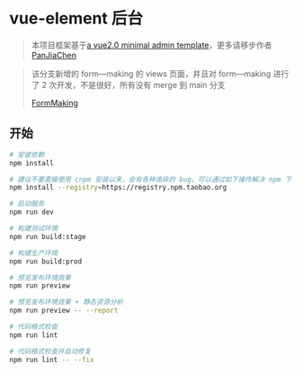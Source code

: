 # vue-element 后台

> 本项目框架基于[a vue2.0 minimal admin template](https://github.com/PanJiaChen/vue-admin-template/)，更多请移步作者[PanJiaChen](https://github.com/PanJiaChen)

> 该分支新增的 form—making 的 views 页面，并且对 form—making 进行了 2 次开发，不是很好，所有没有 merge 到 main 分支
> 
> [FormMaking](http://docs.form.making.link/)

## 开始

```bash
# 安装依赖
npm install

# 建议不要直接使用 cnpm 安装以来，会有各种诡异的 bug。可以通过如下操作解决 npm 下载速度慢的问题
npm install --registry=https://registry.npm.taobao.org

# 启动服务
npm run dev

# 构建测试环境
npm run build:stage

# 构建生产环境
npm run build:prod

# 预览发布环境效果
npm run preview

# 预览发布环境效果 + 静态资源分析
npm run preview -- --report

# 代码格式检查
npm run lint

# 代码格式检查并自动修复
npm run lint -- --fix
```
